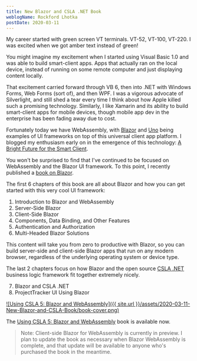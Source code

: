 ```yaml
---
title: New Blazor and CSLA .NET Book
weblogName: Rockford Lhotka
postDate: 2020-03-11
---
```

My career started with green screen VT terminals. VT-52, VT-100, VT-220. I was excited when we got amber text instead of green!

You might imagine my excitement when I started using Visual Basic 1.0 and was able to build smart-client apps. Apps that actually ran on the local device, instead of running on some remote computer and just displaying content locally.

That excitement carried forward through VB 6, then into .NET with Windows Forms, Web Forms (sort of), and then WPF. I was a vigorous advocate of Silverlight, and still shed a tear every time I think about how Apple killed such a promising technology. Similarly, I like Xamarin and its ability to build smart-client apps for mobile devices, though mobile app dev in the enterprise has been fading away due to cost.

Fortunately today we have WebAssembly, with [Blazor](https://blazor.net) and [Uno](https://platform.uno) being examples of UI frameworks on top of this universal client app platform. I blogged my enthusiasm early on in the emergence of this technology: [A Bright Future for the Smart Client](http://www.lhotka.net/weblog/ABrightFutureForTheSmartClient.aspx).

You won't be surprised to find that I've continued to be focused on WebAssembly and the Blazor UI framework. To this point, I recently published a [book on Blazor](https://store.lhotka.net/using-csla-5-blazor-and-webassembly).

The first 6 chapters of this book are all about Blazor and how you can get started with this very cool UI framework:

1. Introduction to Blazor and WebAssembly
1. Server-Side Blazor
1. Client-Side Blazor
1. Components, Data Binding, and Other Features
1. Authentication and Authorization
1. Multi-Headed Blazor Solutions

This content will take you from zero to productive with Blazor, so you can build server-side and client-side Blazor apps that run on any modern browser, regardless of the underlying operating system or device type.

The last 2 chapters focus on how Blazor and the open source [CSLA .NET](https://cslanet.com) business logic framework fit together extremely nicely.

7. Blazor and CSLA .NET
8. ProjectTracker UI Using Blazor

[![Using CSLA 5: Blazor and WebAssembly]({{ site.url }}/assets/2020-03-11-New-Blazor-and-CSLA-Book/book-cover.png)
](https://store.lhotka.net/using-csla-5-blazor-and-webassembly)

The [Using CSLA 5: Blazor and WebAssembly](https://store.lhotka.net/using-csla-5-blazor-and-webassembly) book is available now.

> Note: Client-side Blazor for WebAssembly is currently in preview. I plan to update the book as necessary when Blazor WebAssembly is complete, and that update will be available to anyone who's purchased the book in the meantime.
